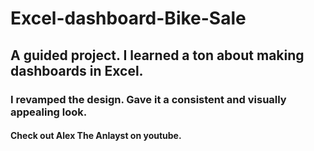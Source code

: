 # Excel-dashboard-Bike-Sale

## A guided project. I learned a ton about making dashboards in Excel.
### I revamped the design. Gave it a consistent and visually appealing look.

#### Check out Alex The Anlayst on youtube.
